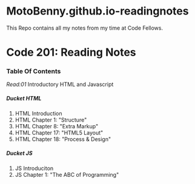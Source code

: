 # MotoBenny.github.io-readingnotes
This Repo contains all my notes from my time at Code Fellows. 

# **Code 201: Reading Notes**


### **Table Of Contents**

_Read:01_ Introductory HTML and Javascript

##### Ducket HTML

  1. HTML Introduction
  2. HTML Chapter 1: "Structure"
  3. HTML Chapter 8: "Extra Markup"
  4. HTML Chapter 17: "HTML5 Layout"
  5. HTML Chapter 18: "Process & Design"
  
##### Ducket JS
  
  1. JS Introduciton
  2. JS Chapter 1: "The ABC of Programming"
